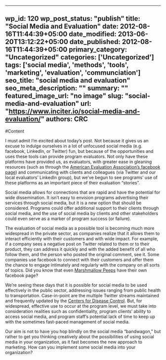 
---
wp_id: 120
wp_post_status: "publish" 
title: "Social Media and Evaluation"
date: 2012-08-16T11:44:39+05:00
date_modified: 2013-06-20T13:12:22+05:00
date_published: 2012-08-16T11:44:39+05:00
primary_category: "Uncategorized"
categories: ['Uncategorized'] 
tags: ['social media', 'methods', 'tools', 'marketing', 'evaluation', 'communciation']
seo_title: "social media and evaluation"
seo_meta_description: ""
summary: ""
featured_image_url: "no image"
slug: "social-media-and-evaluation"
url: "https://www.inciter.io/social-media-and-evaluation/"
authors: CRC
---

#Content

I must admit I’m excited about today’s post. Not because it gives us an excuse to indulge ourselves in a lot of unfocused social media (e.g. facebook, LinkedIn, or Twitter) fun, but because of the opportunities and uses these tools can provide program evaluators. Not only have these platforms have provided us, as evaluators, with greater ease in gleaning resources (such as through the <a href="https://www.facebook.com/aeaweb" target="_blank">American Evaluation Association’s facebook page</a>) and communicating with clients and colleagues (via Twitter and our local evaluators’ LinkedIn group), but we’ve begun to see programs’ use of these platforms as an important piece of their evaluation “stories”.

Social media allows for connections that are rapid and have the potential for wide dissemination. It isn’t easy to envision programs advertising their services through social media, but it is a new option that should be considered. Programs could offer additional support to their clients through social media, and the use of social media by clients and other stakeholders could even serve as a marker of program success (or failure).  

The evaluation of social media as a possible tool is becoming much more widespread in the private sector, as companies realize that it allows them to interact efficiently with their customers and with wide impact. For example, if a company sees a negative post on Twitter related to them or to their product, they can address it quickly and with the added benefit of all who follow them, and the person who posted the original comment, see it. Some companies use facebook to connect with their customers and offer them the chance to engage intimately and regularly with the company on all sorts of topics.  Did you know that even <a href="https://www.facebook.com/PeepsBrand" target="_blank">Marshmallow Peeps</a> have their own facebook page? 

We’re seeing these days that it is possible for social media to be used effectively in the public sector, addressing issues ranging from public health to transportation. Case-in-point are the multiple Twitter streams maintained and frequently updated by the <a href="http://www.cdc.gov/SocialMedia/Tools/Twitter.html" target="_blank">Centers for Disease Control</a>. But, for widespread, effective use to occur at the program level, we must take into consideration realities such as confidentiality, program clients’ ability to access social media, and program staff’s potential lack of time to keep up with the sometimes fast-paced management of social media.

Our aim is not to have you hop blindly on the social media “bandwagon,” but rather to get you thinking creatively about the possibilities of using social media in your organization, as it fast becomes the new approach to marketing. How can you implement some social media into your organization?  

